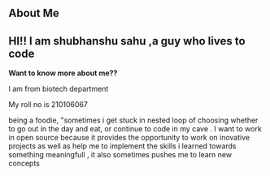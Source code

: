 ## About Me

**HI!!** I am shubhanshu sahu ,a guy who lives to code
-------------------------------------------------------

**Want to know more about me??**

I am from biotech department

My roll no is 210106067

being a foodie, "sometimes i get stuck in nested loop of choosing whether to go out in the day and eat, or continue to code
in my cave .
I want to work in open source because it provides the opportunity to work on inovative projects as well as help me to implement  the skills i learned towards something meaningfull , it also sometimes pushes me to learn new concepts




